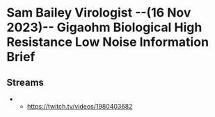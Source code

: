 # Sam Bailey Virologist --(16 Nov 2023)-- Gigaohm Biological High Resistance Low Noise Information Brief

## Streams
- - https://twitch.tv/videos/1980403682

